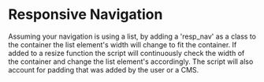 Responsive Navigation
================

Assuming your navigation is using a list, by adding a 'resp_nav' as a class to the container 
the list element's width will change to fit the container. If added to a resize function the 
script will continuously check the width of the container and change the list element's accordingly.
The script will also account for padding that was added by the user or a CMS.